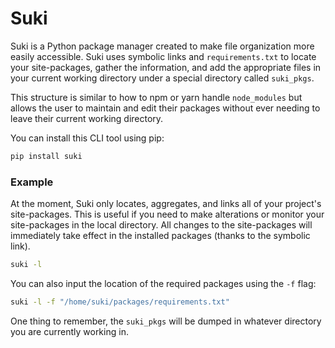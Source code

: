 # Suki
Suki is a Python package manager created to make file organization more easily accessible. Suki uses symbolic links and `requirements.txt` to locate your site-packages, gather the information, and add the appropriate files in your current working directory under a special directory called `suki_pkgs`.

This structure is similar to how to npm or yarn handle `node_modules` but allows the user to maintain and edit their packages without ever needing to leave their current working directory.

You can install this CLI tool using pip:
```bash
pip install suki
```

### Example
At the moment, Suki only locates, aggregates, and links all of your project's site-packages. This is useful if you need to make alterations or monitor your site-packages in the local directory. All changes to the site-packages will immediately take effect in the installed packages (thanks to the symbolic link).
```bash
suki -l
```

You can also input the location of the required packages using the `-f` flag:
```bash
suki -l -f "/home/suki/packages/requirements.txt"
```

One thing to remember, the `suki_pkgs` will be dumped in whatever directory you are currently working in.
